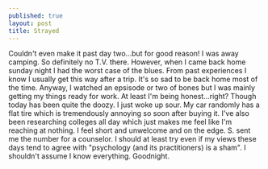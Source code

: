 ```yaml
---
published: true
layout: post
title: Strayed
---
```



Couldn't even make it past day two...but for good reason! I was away camping. So definitely no T.V. there. However, when I came back home sunday night I had the worst case of the blues. From past experiences I know I usually get this way after a trip. It's so sad to be back home most of the time. Anyway, I watched an epsisode or two of bones but I was mainly getting my things ready for work. At least I'm being honest...right? Though today has been quite the doozy. I just woke up sour. My car randomly has a flat tire which is tremendously annoying so soon after buying it. I've also been researching colleges all day which just makes me feel like I'm reaching at nothing. I feel short and unwelcome and on the edge. 
S. sent me the number for a counselor. I should at least try even if my views these days tend to agree with "psychology (and its practitioners) is a sham". I shouldn't assume I know everything. 
Goodnight.
